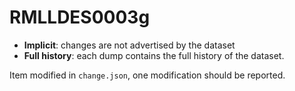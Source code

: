# RMLLDES0003g

- **Implicit**: changes are not advertised by the dataset
- **Full history**: each dump contains the full history of the dataset.

Item modified in `change.json`, one modification should be reported.
